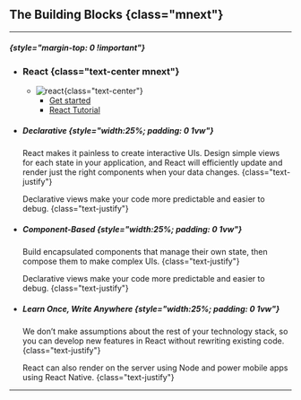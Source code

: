 
<!-- ## JS lib for building user interfaces -->
## The Building Blocks {class="mnext"}

---

##### {style="margin-top: 0 !important"}

* ### React {class="text-center mnext"}

    * ![react](http://localhost:3000/static/img/react.png){class="text-center"}
        * [Get started](https://reactjs.org/)
        * [React Tutorial](https://reactjs.org/tutorial/tutorial.html)

* ##### Declarative {style="width:25%; padding: 0 1vw"}

  React makes it painless to create interactive UIs. Design simple views for each state in your application, and React will efficiently update and render just the right components when your data changes. {class="text-justify"}

    Declarative views make your code more predictable and easier to debug. {class="text-justify"}

* ##### Component-Based {style="width:25%; padding: 0 1vw"}

  Build encapsulated components that manage their own state, then compose them to make complex UIs. {class="text-justify"}
  
  Declarative views make your code more predictable and easier to debug. {class="text-justify"}
  
* ##### Learn Once, Write Anywhere {style="width:25%; padding: 0 1vw"}
  
  We don’t make assumptions about the rest of your technology stack, so you can develop new features in React without rewriting existing code. {class="text-justify"}
  
  React can also render on the server using Node and power mobile apps using React Native. {class="text-justify"}

---